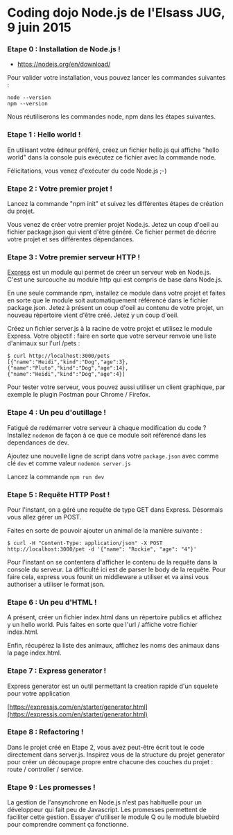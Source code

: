 # Coding dojo Node.js de l'Elsass JUG, 9 juin 2015

### Etape 0 : Installation de Node.js !

- https://nodejs.org/en/download/

Pour valider votre installation, vous pouvez lancer les commandes suivantes :

```
node --version
npm --version
```

Nous réutiliserons les commandes node, npm dans les étapes suivantes.

### Etape 1 : Hello world !

En utilisant votre éditeur préféré, créez un fichier hello.js qui affiche "hello world" dans la console puis exécutez ce fichier avec la commande node.

Félicitations, vous venez d'exécuter du code Node.js ;-)

### Etape 2 : Votre premier projet !

Lancez la commande "npm init" et suivez les différentes étapes de création du projet.

Vous venez de créer votre premier projet Node.js. Jetez un coup d'oeil au fichier package.json qui vient d'être généré. Ce fichier permet de décrire votre projet et ses différentes dépendances.

### Etape 3 : Votre premier serveur HTTP !

[Express](https://github.com/strongloop/express) est un module qui permet de créer un serveur web en Node.js. C'est une surcouche au module http qui est compris de base dans Node.js.

En une seule commande npm, installez ce module dans votre projet et faites en sorte que le module soit automatiquement référencé dans le fichier package.json.
Jetez à présent un coup d'oeil au contenu de votre projet, un nouveau répertoire vient d'être créé. Jetez y un coup d'oeil.

Créez un fichier server.js à la racine de votre projet et utilisez le module Express. Votre objectif : faire en sorte que votre serveur renvoie une liste d'animaux sur l'url /pets :

```
$ curl http://localhost:3000/pets
[{"name":"Heidi","kind":"Dog","age":3},{"name":"Pluto","kind":"Dog","age":14},{"name":"Heidi","kind":"Dog","age":4}]
```

Pour tester votre serveur, vous pouvez aussi utiliser un client graphique, par exemple le plugin Postman pour Chrome / Firefox.

### Etape 4 : Un peu d'outillage !

Fatigué de redémarrer votre serveur à chaque modification du code ? Installez `nodemon` de façon à ce que ce module soit référencé dans les dependances de dev.

Ajoutez une nouvelle ligne de script dans votre `package.json` avec comme clé `dev` et comme valeur `nodemon server.js`

Lancez la commande `npm run dev`

### Etape 5 : Requête HTTP Post !

Pour l'instant, on a géré une requête de type GET dans Express. Désormais vous allez gérer un POST. 

Faites en sorte de pouvoir ajouter un animal de la manière suivante :

```
$ curl -H "Content-Type: application/json" -X POST http://localhost:3000/pet -d '{"name": "Rockie", "age": "4"}'
```

Pour l'instant on se contentera d'afficher le contenu de la requête dans la console du serveur. La difficulté ici est de parser le body de la requête. Pour faire cela, express vous founit un middleware a utiliser et va ainsi vous authoriser a utiliser le format json.

### Etape 6 : Un peu d'HTML !

A présent, créer un fichier index.html dans un répertoire publics et affichez y un hello world. Puis faites en sorte que l'url / affiche votre fichier index.html.

Enfin, récupérez la liste des animaux, affichez les noms des animaux dans la page index.html.

### Etape 7 : Express generator !

Express generator est un outil permettant la creation rapide d'un squelete pour votre application

[https://expressjs.com/en/starter/generator.html](https://expressjs.com/en/starter/generator.html)

### Etape 8 : Refactoring !

Dans le projet créé en Etape 2, vous avez peut-être écrit tout le code directement dans server.js. Inspirez vous de la structure du projet generator pour créer un découpage propre entre chacune des couches du projet : route / controller / service.

### Etape 9 : Les promesses !

La gestion de l'ansynchrone en Node.js n'est pas habituelle pour un développeur qui fait peu de Javascript. Les promesses permettent de faciliter cette gestion. Essayer d'utiliser le module Q ou le module bluebird pour comprendre comment ça fonctionne.
